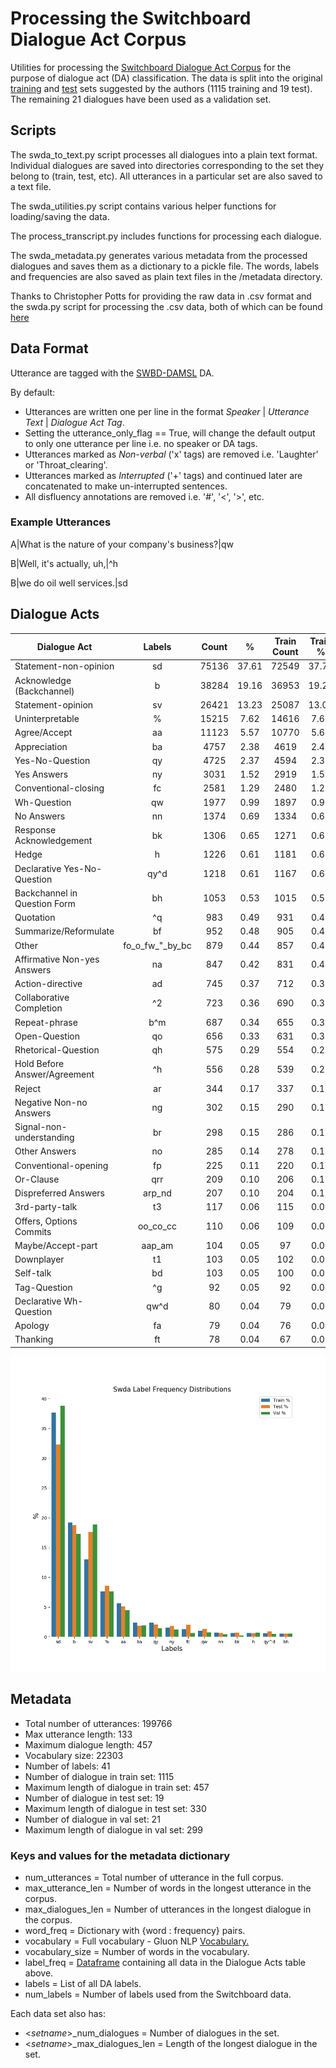 # Processing the Switchboard Dialogue Act Corpus
Utilities for processing the [Switchboard Dialogue Act Corpus](https://web.stanford.edu/~jurafsky/ws97/)
for the purpose of dialogue act (DA) classification. The data is split into the original [training](https://web.stanford.edu/~jurafsky/ws97/ws97-train-convs.list) 
and [test](https://web.stanford.edu/~jurafsky/ws97/ws97-test-convs.list) sets suggested by the authors (1115 training and 19 test).
The remaining 21 dialogues have been used as a validation set.

## Scripts
The swda_to_text.py script processes all dialogues into a plain text format. Individual dialogues are saved into directories corresponding
to the set they belong to (train, test, etc). All utterances in a particular set are also saved to a text file.

The swda_utilities.py script contains various helper functions for loading/saving the data.

The process_transcript.py includes functions for processing each dialogue.

The swda_metadata.py generates various metadata from the processed dialogues and saves them as a dictionary to a pickle file.
The words, labels and frequencies are also saved as plain text files in the /metadata directory.

Thanks to Christopher Potts for providing the raw data in .csv format and the swda.py script for processing the .csv data, both of which can be found [here](https://github.com/cgpotts/swda)

## Data Format
Utterance are tagged with the [SWBD-DAMSL](https://web.stanford.edu/~jurafsky/ws97/manual.august1.html) DA.

By default:
- Utterances are written one per line in the format *Speaker* | *Utterance Text* | *Dialogue Act Tag*.
- Setting the utterance_only_flag == True, will change the default output to only one utterance per line i.e. no speaker or DA tags.
- Utterances marked as *Non-verbal* ('x' tags) are removed i.e. 'Laughter' or 'Throat_clearing'.
- Utterances marked as *Interrupted* ('+' tags) and continued later are concatenated to make un-interrupted sentences.
- All disfluency annotations are removed i.e. '#', '<', '>', etc.

### Example Utterances
A|What is the nature of your company's business?|qw

B|Well, it's actually, uh,|^h

B|we do oil well services.|sd

## Dialogue Acts
Dialogue Act                   |        Labels        |  Count   |    %     |   Train Count   | Train %  |   Test Count    |  Test %  |    Val Count    |  Val %  
--- | :---: | :---: | :---: | :---: | :---: | :---: | :---: | :---: | :---:
Statement-non-opinion          |          sd          |  75136   |  37.61   |      72549      |  37.70   |      1317       |  32.29   |      1270       |  38.81  
Acknowledge (Backchannel)      |          b           |  38284   |  19.16   |      36953      |  19.20   |       764       |  18.73   |       567       |  17.33  
Statement-opinion              |          sv          |  26421   |  13.23   |      25087      |  13.04   |       718       |  17.60   |       616       |  18.83  
Uninterpretable                |          %           |  15215   |   7.62   |      14616      |   7.60   |       350       |   8.58   |       249       |   7.61  
Agree/Accept                   |          aa          |  11123   |   5.57   |      10770      |   5.60   |       207       |   5.07   |       146       |   4.46  
Appreciation                   |          ba          |   4757   |   2.38   |      4619       |   2.40   |       76        |   1.86   |       62        |   1.89  
Yes-No-Question                |          qy          |   4725   |   2.37   |      4594       |   2.39   |       84        |   2.06   |       47        |   1.44  
Yes Answers                    |          ny          |   3031   |   1.52   |      2919       |   1.52   |       73        |   1.79   |       39        |   1.19  
Conventional-closing           |          fc          |   2581   |   1.29   |      2480       |   1.29   |       81        |   1.99   |       20        |   0.61  
Wh-Question                    |          qw          |   1977   |   0.99   |      1897       |   0.99   |       55        |   1.35   |       25        |   0.76  
No Answers                     |          nn          |   1374   |   0.69   |      1334       |   0.69   |       26        |   0.64   |       14        |   0.43  
Response Acknowledgement       |          bk          |   1306   |   0.65   |      1271       |   0.66   |       28        |   0.69   |        7        |   0.21  
Hedge                          |          h           |   1226   |   0.61   |      1181       |   0.61   |       23        |   0.56   |       22        |   0.67  
Declarative Yes-No-Question    |         qy^d         |   1218   |   0.61   |      1167       |   0.61   |       36        |   0.88   |       15        |   0.46  
Backchannel in Question Form   |          bh          |   1053   |   0.53   |      1015       |   0.53   |       21        |   0.51   |       17        |   0.52  
Quotation                      |          ^q          |   983    |   0.49   |       931       |   0.48   |       17        |   0.42   |       35        |   1.07  
Summarize/Reformulate          |          bf          |   952    |   0.48   |       905       |   0.47   |       23        |   0.56   |       24        |   0.73  
Other                          |   fo_o_fw_"_by_bc    |   879    |   0.44   |       857       |   0.45   |       15        |   0.37   |        7        |   0.21  
Affirmative Non-yes Answers    |          na          |   847    |   0.42   |       831       |   0.43   |       10        |   0.25   |        6        |   0.18  
Action-directive               |          ad          |   745    |   0.37   |       712       |   0.37   |       27        |   0.66   |        6        |   0.18  
Collaborative Completion       |          ^2          |   723    |   0.36   |       690       |   0.36   |       19        |   0.47   |       14        |   0.43  
Repeat-phrase                  |         b^m          |   687    |   0.34   |       655       |   0.34   |       21        |   0.51   |       11        |   0.34  
Open-Question                  |          qo          |   656    |   0.33   |       631       |   0.33   |       16        |   0.39   |        9        |   0.28  
Rhetorical-Question            |          qh          |   575    |   0.29   |       554       |   0.29   |       12        |   0.29   |        9        |   0.28  
Hold Before Answer/Agreement   |          ^h          |   556    |   0.28   |       539       |   0.28   |        7        |   0.17   |       10        |   0.31  
Reject                         |          ar          |   344    |   0.17   |       337       |   0.18   |        3        |   0.07   |        4        |   0.12  
Negative Non-no Answers        |          ng          |   302    |   0.15   |       290       |   0.15   |        6        |   0.15   |        6        |   0.18  
Signal-non-understanding       |          br          |   298    |   0.15   |       286       |   0.15   |        9        |   0.22   |        3        |   0.09  
Other Answers                  |          no          |   285    |   0.14   |       278       |   0.14   |        6        |   0.15   |        1        |   0.03  
Conventional-opening           |          fp          |   225    |   0.11   |       220       |   0.11   |        5        |   0.12   |        0        |   0.00  
Or-Clause                      |         qrr          |   209    |   0.10   |       206       |   0.11   |        2        |   0.05   |        1        |   0.03  
Dispreferred Answers           |        arp_nd        |   207    |   0.10   |       204       |   0.11   |        3        |   0.07   |        0        |   0.00  
3rd-party-talk                 |          t3          |   117    |   0.06   |       115       |   0.06   |        0        |   0.00   |        2        |   0.06  
Offers, Options Commits        |       oo_co_cc       |   110    |   0.06   |       109       |   0.06   |        0        |   0.00   |        1        |   0.03  
Maybe/Accept-part              |        aap_am        |   104    |   0.05   |       97        |   0.05   |        7        |   0.17   |        0        |   0.00  
Downplayer                     |          t1          |   103    |   0.05   |       102       |   0.05   |        1        |   0.02   |        0        |   0.00  
Self-talk                      |          bd          |   103    |   0.05   |       100       |   0.05   |        1        |   0.02   |        2        |   0.06  
Tag-Question                   |          ^g          |    92    |   0.05   |       92        |   0.05   |        0        |   0.00   |        0        |   0.00  
Declarative Wh-Question        |         qw^d         |    80    |   0.04   |       79        |   0.04   |        1        |   0.02   |        0        |   0.00  
Apology                        |          fa          |    79    |   0.04   |       76        |   0.04   |        2        |   0.05   |        1        |   0.03  
Thanking                       |          ft          |    78    |   0.04   |       67        |   0.03   |        7        |   0.17   |        4        |   0.12  

![Label Frequencies](swda_data/metadata/Swda%20Label%20Frequency%20Distributions.png)

## Metadata
- Total number of utterances: 199766
- Max utterance length: 133
- Maximum dialogue length: 457
- Vocabulary size: 22303
- Number of labels: 41
- Number of dialogue in train set: 1115
- Maximum length of dialogue in train set: 457
- Number of dialogue in test set: 19
- Maximum length of dialogue in test set: 330
- Number of dialogue in val set: 21
- Maximum length of dialogue in val set: 299

### Keys and values for the metadata dictionary
- num_utterances = Total number of utterance in the full corpus.
- max_utterance_len = Number of words in the longest utterance in the corpus.
- max_dialogues_len = Number of utterances in the longest dialogue in the corpus.
- word_freq = Dictionary with {word : frequency} pairs.
- vocabulary = Full vocabulary - Gluon NLP [Vocabulary.](http://gluon-nlp.mxnet.io/api/modules/vocab.html#gluonnlp.Vocab)
- vocabulary_size = Number of words in the vocabulary.
- label_freq = [Dataframe](https://pandas.pydata.org/pandas-docs/stable/reference/api/pandas.DataFrame.html) containing all data in the Dialogue Acts table above.
- labels = List of all DA labels.
- num_labels = Number of labels used from the Switchboard data.

Each data set also has:
- <*setname*>_num_dialogues = Number of dialogues in the set.
- <*setname*>_max_dialogues_len = Length of the longest dialogue in the set.